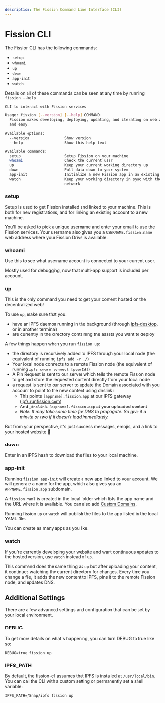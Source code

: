 ```yaml
---
description: The Fission Command Line Interface (CLI)
---
```


# Fission CLI

The Fission CLI has the following commands:

* `setup`
* `whoami`
* `up`
* `down`
* `app-init`
* `watch`

Details on all of these commands can be seen at any time by running `fission --help`

```bash
CLI to interact with Fission services

Usage: fission [--version] [--help] COMMAND
  Fission makes developing, deploying, updating, and iterating on web apps quick
  and easy.

Available options:
  --version                Show version
  --help                   Show this help text

Available commands:
  setup                    Setup Fission on your machine
  whoami                   Check the current user
  up                       Keep your current working directory up
  down                     Pull data down to your system
  app-init                 Initialize a new Fission app in an existing directory
  watch                    Keep your working directory in sync with the IPFS
                           network
```

### setup

Setup is used to get Fission installed and linked to your machine. This is both for new registrations, and for linking an existing account to a new machine.

You'll be asked to pick a unique username and enter your email to use the Fission services. Your username also gives you a `USERNAME.fission.name` web address where your Fission Drive is available.

### whoami

Use this to see what username account is connected to your current user.

Mostly used for debugging, now that multi-app support is included per account.

### up

This is the only command you need to get your content hosted on the decentralized web!

To use `up`, make sure that you:

* have an IPFS daemon running in the background \(through [ipfs-desktop](https://github.com/ipfs-shipyard/ipfs-desktop), or in another terminal\) 
* are currently in the directory containing the assets you want to deploy

A few things happen when you run `fission up`:

* the directory is recursively added to IPFS through your local node  \(the equivalent of running `ipfs add -r ./`\)
* Your local node connects to a remote Fission node  \(the equivalent of running `ipfs swarm connect [peerId]`\)
* A Pin Request is sent to our server which tells the remote Fission node to get and store the requested content directly from your local node
* a request is sent to our server to update the Domain associated with you account to point to the new content using dnslink ℹ 
  * This points `[appname].fission.app` at our IPFS gateway \([ipfs.runfission.com](https://ipfs.runfission.com/ipfs/Qmaisz6NMhDB51cCvNWa1GMS7LU1pAxdF4Ld6Ft9kZEP2a)\)
  * And `_dnslink.[appname].fission.app` at your uploaded content
  * _Note: It may take some time for DNS to propagate. So give it a minute or two if it doesn't load immediately._

But from your perspective, it's just success messages, emojis, and a link to your hosted website 🚀

### down

Enter in an IPFS hash to download the files to your local machine.

### app-init

Running `fission app-init` will create a new app linked to your account. We will generate a name for the app, which also gives you an `APPNAME.fission.app` subdomain.

A `fission.yaml` is created in the local folder which lists the app name and the URL where it is available. You can also add [Custom Domains](../custom-domains/).

Running fission `up` or `watch` will publish the files to the app listed in the local YAML file.

You can create as many apps as you like.

### watch

If you're currently developing your website and want continuous updates to the hosted version, use `watch` instead of `up`.

This command does the same thing as `up` but after uploading your content, it continues watching the current directory for changes. Every time you change a file, it adds the new content to IPFS, pins it to the remote Fission node, and updates DNS.

## Additional Settings

There are a few advanced settings and configuration that can be set by your local environment.

### DEBUG

To get more details on what's happening, you can turn DEBUG to true like so:

```text
DEBUG=true fission up
```

### IPFS\_PATH

By default, the fission-cli assumes that IPFS is installed at `/usr/local/bin`. You can call the CLI with a custom setting or permanently set a shell variable:

```text
IPFS_PATH=/Snap/ipfs fission up
```

